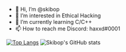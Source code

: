 - 👋 Hi, I’m @skibop
- 👀 I’m interested in Ethical Hacking
- 🌱 I’m currently learning C/C++
- 📫 How to reach me Discord: haxxd#0001

[![Top Langs](https://github-readme-stats.vercel.app/api/top-langs/?username=skibop&layout=compact)](https://github.com/anuraghazra/github-readme-stats)
![Skibop's GitHub stats](https://github-readme-stats.vercel.app/api?username=skibop&show_icons=true&theme=radical)


<!---
skibop/skibop is a ✨ special ✨ repository because its `README.md` (this file) appears on your GitHub profile.
You can click the Preview link to take a look at your changes.
--->
